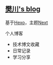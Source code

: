 ## [樊川's blog](https://fchuan-D.github.io/)

基于[Hexo](https://hexo.io/zh-cn/)，主题[Next](https://theme-next.iissnan.com/)

个人博客

- 技术博文收藏
- 日常记录
- 学习分享